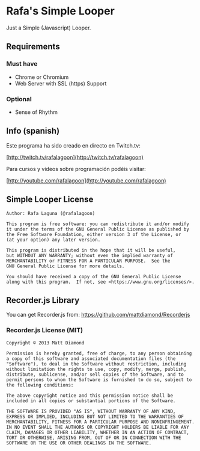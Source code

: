 # Rafa's Simple Looper
Just a Simple (Javascript) Looper.

## Requirements

### Must have
- Chrome or Chromium
- Web Server with SSL (https) Support

### Optional
- Sense of Rhythm

## Info (spanish)

Este programa ha sido creado en directo en Twitch.tv:

[http://twitch.tv/rafalagoon](http://twitch.tv/rafalagoon)

Para cursos y vídeos sobre programación podéis visitar:

[http://youtube.com/rafalagoon](http://youtube.com/rafalagoon)


## Simple Looper License
```
Author: Rafa Laguna (@rafalagoon)

This program is free software: you can redistribute it and/or modify
it under the terms of the GNU General Public License as published by
the Free Software Foundation, either version 3 of the License, or
(at your option) any later version.

This program is distributed in the hope that it will be useful,
but WITHOUT ANY WARRANTY; without even the implied warranty of
MERCHANTABILITY or FITNESS FOR A PARTICULAR PURPOSE.  See the
GNU General Public License for more details.

You should have received a copy of the GNU General Public License
along with this program.  If not, see <https://www.gnu.org/licenses/>.
```

## Recorder.js Library

You can get Recorder.js from:
https://github.com/mattdiamond/Recorderjs

### Recorder.js License (MIT)

```
Copyright © 2013 Matt Diamond

Permission is hereby granted, free of charge, to any person obtaining a copy of this software and associated documentation files (the "Software"), to deal in the Software without restriction, including without limitation the rights to use, copy, modify, merge, publish, distribute, sublicense, and/or sell copies of the Software, and to permit persons to whom the Software is furnished to do so, subject to the following conditions:

The above copyright notice and this permission notice shall be included in all copies or substantial portions of the Software.

THE SOFTWARE IS PROVIDED "AS IS", WITHOUT WARRANTY OF ANY KIND, EXPRESS OR IMPLIED, INCLUDING BUT NOT LIMITED TO THE WARRANTIES OF MERCHANTABILITY, FITNESS FOR A PARTICULAR PURPOSE AND NONINFRINGEMENT. IN NO EVENT SHALL THE AUTHORS OR COPYRIGHT HOLDERS BE LIABLE FOR ANY CLAIM, DAMAGES OR OTHER LIABILITY, WHETHER IN AN ACTION OF CONTRACT, TORT OR OTHERWISE, ARISING FROM, OUT OF OR IN CONNECTION WITH THE SOFTWARE OR THE USE OR OTHER DEALINGS IN THE SOFTWARE.
```
